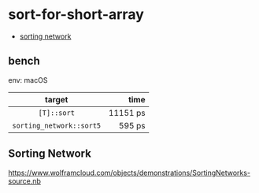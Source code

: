 # sort-for-short-array

* [sorting network](https://ja.wikipedia.org/wiki/%E3%82%BD%E3%83%BC%E3%83%86%E3%82%A3%E3%83%B3%E3%82%B0%E3%83%8D%E3%83%83%E3%83%88%E3%83%AF%E3%83%BC%E3%82%AF)

## bench

env: macOS

| target | time |
|:------:|-----:|
| `[T]::sort` | 11151 ps |
| `sorting_network::sort5` | 595 ps |

## Sorting Network

https://www.wolframcloud.com/objects/demonstrations/SortingNetworks-source.nb
